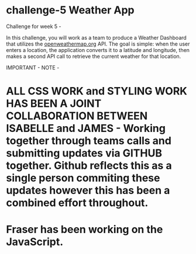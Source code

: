 # challenge-5 Weather App

Challenge for week 5 -

In this challenge, you will work as a team to produce a Weather Dashboard that utilizes the [openweathermap.org](https://openweathermap.org/) API. The goal is simple: when the user enters a location, the application converts it to a latitude and longitude, then makes a second API call to retrieve the current weather for that location.

IMPORTANT - NOTE -

# ALL CSS WORK and STYLING WORK HAS BEEN A JOINT COLLABORATION BETWEEN ISABELLE and JAMES - Working together through teams calls and submitting updates via GITHUB together. Github reflects this as a single person commiting these updates however this has been a combined effort throughout.

# Fraser has been working on the JavaScript.
